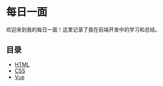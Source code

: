 # 每日一面

欢迎来到我的每日一面！这里记录了我在前端开发中的学习和总结。

## 目录

- [HTML](/每日一面/HTML/index.md)
- [CSS](/每日一面/CSS/index.md)
- [Vue](/每日一面/Vue/index.md)